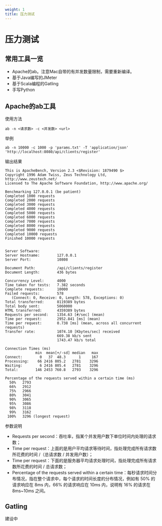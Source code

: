 ```yaml
---
weight: 1
title: 压力测试
---
```


# 压力测试

## 常用工具一览

- Apache的ab。注意Mac自带的有并发数量限制，需要重新编译。
- 基于Java编写的JMeter
- 基于Scala编程的Gatling
- 手写Python

## Apache的ab工具

使用方法

```shell
ab -n <请求数> -c <并发数> <url>
```

举例

```shell
ab -n 10000 -c 1000 -p 'params.txt' -T 'application/json' 'http://localhost:8080/api/clients/register'
```

输出结果

```shell
This is ApacheBench, Version 2.3 <$Revision: 1879490 $>
Copyright 1996 Adam Twiss, Zeus Technology Ltd, http://www.zeustech.net/
Licensed to The Apache Software Foundation, http://www.apache.org/

Benchmarking 127.0.0.1 (be patient)
Completed 1000 requests
Completed 2000 requests
Completed 3000 requests
Completed 4000 requests
Completed 5000 requests
Completed 6000 requests
Completed 7000 requests
Completed 8000 requests
Completed 9000 requests
Completed 10000 requests
Finished 10000 requests


Server Software:        
Server Hostname:        127.0.0.1
Server Port:            10808

Document Path:          /api/clients/register
Document Length:        436 bytes

Concurrency Level:      4000
Time taken for tests:   7.382 seconds
Complete requests:      10000
Failed requests:        578
   (Connect: 0, Receive: 0, Length: 578, Exceptions: 0)
Total transferred:      8119389 bytes
Total body sent:        5060000
HTML transferred:       4359389 bytes
Requests per second:    1354.63 [#/sec] (mean)
Time per request:       2952.841 [ms] (mean)
Time per request:       0.738 [ms] (mean, across all concurrent requests)
Transfer rate:          1074.10 [Kbytes/sec] received
                        669.38 kb/s sent
                        1743.47 kb/s total

Connection Times (ms)
              min  mean[+/-sd] median   max
Connect:        0   37  48.3      1     167
Processing:    66 2416 805.2   2781    3296
Waiting:        6 2416 805.4   2781    3296
Total:        146 2453 760.8   2793    3296

Percentage of the requests served within a certain time (ms)
  50%   2793
  66%   2912
  75%   2966
  80%   3041
  90%   3065
  95%   3086
  98%   3118
  99%   3162
 100%   3296 (longest request)

```

参数说明

- Requests per second：吞吐率，指某个并发用户数下单位时间内处理的请求数；
- Time per request：上面的是用户平均请求等待时间，指处理完成所有请求数所花费的时间 /（总请求数 / 并发用户数）；
- Time per request：下面的是服务器平均请求处理时间，指处理完成所有请求数所花费的时间 / 总请求数；
- Percentage of the requests served within a certain time：每秒请求时间分布情况，指在整个请求中，每个请求的时间长度的分布情况，例如有 50% 的请求响应在 8ms 内，66% 的请求响应在 10ms 内，说明有 16% 的请求在 8ms~10ms 之间。

## Gatling

建设中

